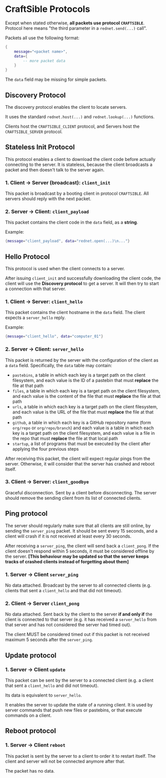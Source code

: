 # CraftSible Protocols

Except when stated otherwise, **all packets use protocol `CRAFTSIBLE`**. Protocol here means "the third parameter in a `rednet.send(...)` call".

Packets all use the following format: 

```lua
{
	message="<packet name>", 
	data={ 
		-- more packet data
	}
}
```

The `data` field may be missing for simple packets.

## Discovery Protocol

The discovery protocol enables the client to locate servers.

It uses the standard `rednet.host(...)` and `rednet.lookup(...)` functions.

Clients host the `CRAFTSIBLE_CLIENT` protocol, and Servers host the `CRAFTSIBLE_SERVER` protocol.

## Stateless Init Protocol

This protocol enables a client to download the client code before actually connecting to the server. It is stateless, because the client broadcasts a packet and then doesn't talk to the server again.

### 1. Client -> Server (broadcast): `client_init`

This packet is broadcast by a booting client in protocol `CRAFTSIBLE`. All servers should reply with the next packet.

### 2. Server -> Client: `client_payload`

This packet contains the client code in the `data` field, as a **string**.

Example:

```lua
{message="client_payload", data="rednet.open(...)\n..."}
```

## Hello Protocol

This protocol is used when the client connects to a server.

After issuing `client_init` and successfully downloading the client code, the client will use the **Discovery protocol** to get a server. It will then try to start a connection with that server.

### 1. Client -> Server: `client_hello`

This packet contains the client hostname in the `data` field. The client expects a `server_hello` reply.

Example:

```lua
{message="client_hello", data="computer_01"}
```

### 2. Server -> Client: `server_hello`

This packet is returned by the server with the configuration of the client as a `data` field. Specifically, the `data` table may contain:
 - `pastebins`, a table in which each key is a target path on the client filesystem, and each value is the ID of a pastebin that must **replace** the file at that path
 - `files`, a table in which each key is a target path on the client filesystem, and each value is the content of the file that must **replace** the file at that path
 - `urls`, a table in which each key is a target path on the client filesystem, and each value is the URL of the file that must **replace** the file at that path
 - `github`, a table in which each key is a GitHub repository name (form `org/repo` or `org/repo/branch`) and each value is a table in which each key is a target path on the client filesystem, and each value is a file in the repo that must **replace** the file at that local path
 - `startup`, a list of programs that must be executed by the client after applying the four previous steps

After receiving this packet, the client will expect regular pings from the server. Otherwise, it will consider that the server has crashed and reboot itself.

### 3. Client -> Server: `client_goodbye`

Graceful disconnection. Sent by a client before disconnecting. The server should remove the sending client from its list of connected clients.

## Ping protocol

The server should regularly make sure that all clients are still online, by sending the `server_ping` packet. It should be sent every 15 seconds, and a client will crash if it is not received at least every 30 seconds.

After receiving a `server_ping`, the client will send back a `client_pong`. If the client doesn't respond within 5 seconds, it must be considered offline by the server. **[This behaviour may be updated so that the server keeps tracks of crashed clients instead of forgetting about them]**

### 1. Server -> Client `server_ping`

No data attached. Broadcast by the server to all connected clients (e.g. clients that sent a `client_hello` and that did not timeout).

### 2. Client -> Server `client_pong`

No data attached. Sent back by the client to the server **if and only if** the client is connected to that server (e.g. it has received a `server_hello` from that server and has not considered the server had timed out).

The client MUST be considered timed out if this packet is not received maximum 5 seconds after the `server_ping`.

## Update protocol

### 1. Server -> Client `update`

This packet can be sent by the server to a connected client (e.g. a client that sent a `client_hello` and did not timeout). 

Its data is equivalent to `server_hello`.

It enables the server to update the state of a running client. It is used by server commands that push new files or pastebins, or that execute commands on a client.

## Reboot protocol

### 1. Server -> Client `reboot`

This packet is sent by the server to a client to order it to restart itself. The client and server will not be connected anymore after that.

The packet has no data.
